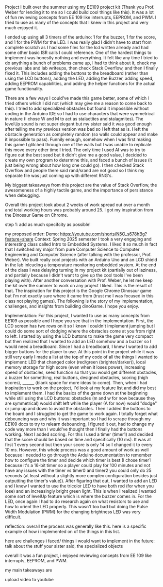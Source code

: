 Project I built over the summer using my EE109 project kit (Thank you Prof. Weber for lending it to me so I could build cool things like this).
It was a lot of fun reviewing concepts from EE 109 like interrupts, EEPROM, and PWM. I tried to use as many of the concepts that I knew in this project and very much enjoyed it.

I ended up using all 3 timers of the arduino: 1 for the buzzer, 1 for the score, and 1 for the PWM for the LED. I was really glad I didn't have to start from complete scratch as I had some files for the lcd written already and had some other basic ISR calls I could reference. One of the hardest things to implement was honestly nothing and everything. It felt like any time I tried to do anything a bunch of problems came up, I had to think about it, check my previous labs and lab writeups, then check Stack Overflow, and then I finally fixed it. This includes adding the buttons to the breadboard (rather than using the LCD buttons), adding the LED, adding the Buzzer, adding speed, adding EEPROM capabilities, and adding the helper functions for the actual game functionality.

There are a few ways I could've made this game better, some of which I tried others which I did not (which may give me a reason to come back to this). I tried to add specialized obstacles but found it impossible without coding in the Arduino IDE so I had to use characters that were symmetrical in nature (I chose W and M to act as stalactites and stalagmites). The levelUp sound is not super elegant but my sister said it was good enough after telling me my previous version was bad so I left that as is. I left the obstacle generation as completely random (so walls could appear and make it impossible to pass). Funnily enough, somehow when I was first making this game I glitched through one of the walls but I was unable to replicate this move every other time I tried. The only time I used AI was to try to figure out the best seed but it didn't give me a good value, I decided to create my own program to determine this, and faced a bunch of issues (it just being wrong about how long one could go). I then checked Stack Overflow and people there said rand/srand are not good so I think my separate file was just coming up with different RNG's.

My biggest takeaways from this project are the value of Stack Overflow, the awesomeness of a highly tactile game, and the importance of persistance when debugging.

Overall this project took about 2 weeks of work spread out over a month and total working hours was probably around 25. I got my inspiration from the Dinosaur Game on Chrome.


step 1: add as much specifcity as possible!

my proposed order:
Demo: https://youtube.com/shorts/N5O_s678hBg?feature=share
Context:
Spring 2025 semester I took a very engaging and interesting class called Intro to Embedded Systems. I liked it so much in fact that I switched my major from pure Computer Science to Computer Engineering and Computer Science (after talking with the professor, Prof. Weber). We built really cool projects with an Arduino Uno and an LCD shield in the lab inlcuding a temperature monitoring embedded system. At the end of the class I was delaying turning in my project kit (partially out of laziness, and partially because I didn't want to give up the cool tools I've been playing with). After another conversation with Prof. Weber, he let me keep the kit over the summer to work on any project I liked. This is the result of that. The inspiration for this project is the Google Chrome Dinosaur game but I'm not exactly sure where it came from (trust me I was focused in this class not playing games). The following is the story of my implementation, challenges, and insights from building dinoGame. I hope you enjoy.

Implementation:
For this project, I wanted to use as many concepts from EE109 as possible and I hope you see that in the implementation. First, the LCD screen has two rows on it so I knew I couldn't implement jumping but I could do some sort of dodging where the obstacles come at you from right to left. I started by using the LCD buttons to make the game very compact but then realized that I wanted to add an LED somehow and a buzzer so I would need a breadboard. Since I had a breadboard, I knew I wanted to add bigger buttons for the player to use. At this point in the project while it was still very early I made a list at the top of my code of all the things I wanted to implement: LED that changed color (red/green (brighter/darker)), local memory storage for high score (even when it loses power), increasing speed of obstacles, seed function so that you would get different obstacles, a buzzer for something, real buttons, designed obstacles, scoring (high scores), ______ (blank space for more ideas to come). Then, when I had inspiration to work on the project, I'd look at my feature list and did my best to implement them. I had the basics of the game down at the beginning while still using the LCD buttons: obstacles (m and w for now because they are symmetrical) would shift left while the player (A for now) would "dodge" or jump up and down to avoid the obstacles. Then I added the buttons to the board and I struggled to get the game to work again. I totally forget what debouncing was and why it was important so I had to scrape through my EE109 docs to try to relearn debouncing, I figured it out, had to change my code way more than I would've thought then I finally had the buttons working. Next I added scoring. For this I used a timer (timer1) and decided that the score should be based on time and specifically (10 ms). It was at first 1 every second but then your score is only 14 so I changed it to every 10 ms. However, this whole process was a good amount of work as well because I needed to go through the Arduino documentation to remember how to configure the timer and decide which timer is best (I chose timer1 because it's a 16-bit timer so a player could play for 100 minutes and not have any issues with the timer vs timer0 and timer2 you could only do 25 seconds (at least without a slightly more complex configuration besides just outputting the timer's value)). After figuring that out, I wanted to add an LED and I knew I wanted to use the tricolor LED to have both red (for when you lose) and an increasingly bright green light. This is when I realized I wanted some sort of levelUp feature which is where the buzzer comes in. For the LED, once again I had to do research again on what resistors to use and how to orient the LED properly. This wasn't too bad but doing the Pulse Width Modulation (PWM) for the changing brightness LED was very difficult.

reflection: overall the process was generally like this. here is a specific example of how i implemented on of the things in this list.

here are challenges i faced/ things i would want to implement in the future:
talk about the stuff your sister said, the specialized objects

overall it was a fun project, i enjoyed reviewing concepts from EE 109 like interrupts, EEPROM, and PWM. 

my main takeaways are

upload video to youtube

